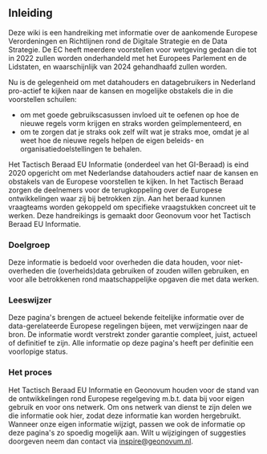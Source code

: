 ## Inleiding

Deze wiki is een handreiking met informatie over de aankomende Europese Verordeningen en Richtlijnen rond de Digitale Strategie en de Data Strategie. De EC heeft meerdere voorstellen voor wetgeving gedaan die tot in 2022 zullen worden onderhandeld met het Europees Parlement en de Lidstaten, en waarschijnlijk van 2024 gehandhaafd zullen worden. 

Nu is de gelegenheid om met datahouders en datagebruikers in Nederland pro-actief te kijken naar de kansen en mogelijke obstakels die in die voorstellen schuilen: 
* om met goede gebruikscasussen invloed uit te oefenen op hoe de nieuwe regels vorm krijgen en straks worden geïmplementeerd, en 
* om te zorgen dat je straks ook zelf wilt wat je straks moe, omdat je al weet hoe de nieuwe regels helpen de eigen beleids- en organisatiedoelstellingen te behalen. 

Het Tactisch Beraad EU Informatie (onderdeel van het GI-Beraad) is eind 2020 opgericht om met Nederlandse datahouders actief naar de kansen en obstakels van de Europese voorstellen te kijken. In het Tactisch Beraad zorgen de deelnemers voor de terugkoppeling over de Europese ontwikkelingen waar zij bij betrokken zijn. Aan het beraad kunnen vraagteams worden gekoppeld om specifieke vraagstukken concreet uit te werken. Deze handreikings is gemaakt door Geonovum voor het Tactisch Beraad EU Informatie.

### Doelgroep

Deze informatie is bedoeld voor overheden die data houden, voor niet-overheden die (overheids)data gebruiken of zouden willen gebruiken, en voor alle betrokkenen rond maatschappelijke opgaven die met data werken.

### Leeswijzer

Deze pagina's brengen de actueel bekende feitelijke informatie over de data-gerelateerde Europese regelingen bijeen, met verwijzingen naar de bron. De informatie wordt verstrekt zonder garantie compleet, juist, actueel of definitief te zijn. Alle informatie op deze pagina's heeft per definitie een voorlopige status.

### Het proces

Het Tactisch Beraad EU Informatie en Geonovum houden voor de stand van de ontwikkelingen rond Europese regelgeving m.b.t. data bij voor eigen gebruik en voor ons netwerk. Om ons netwerk van dienst te zijn delen we die informatie ook hier, zodat deze informatie kan worden hergebruikt. Wanneer onze eigen informatie wijzigt, passen we ook de informatie op deze pagina's zo spoedig mogelijk aan. Wilt u wijzigingen of suggesties doorgeven neem dan contact via inspire@geonovum.nl.
